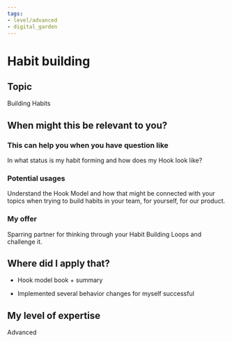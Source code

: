 ```yaml
---
tags: 
- level/advanced
- digital_garden
---
```

# Habit building
## Topic

Building Habits

## When might this be relevant to you?

### This can help you when you have question like

In what status is my habit forming and how does my Hook look like?

### Potential usages

Understand the Hook Model and how that might be connected with your topics when trying to build habits in your team, for yourself, for our product.

### My offer

Sparring partner for thinking through your Habit Building Loops and challenge it.

## Where did I apply that?

-   Hook model book + summary
    
-   Implemented several behavior changes for myself successful
    

## My level of expertise

Advanced